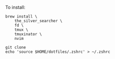 To install:
```
brew install \
    the_silver_searcher \
    fd \
    tmux \
    tmuxinator \
    nvim
```

```
git clone 
echo 'source $HOME/dotfiles/.zshrc' > ~/.zshrc
```

